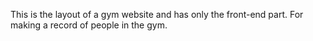 This is the layout of a gym website and has only the front-end part.
For making a record of people in the gym.

